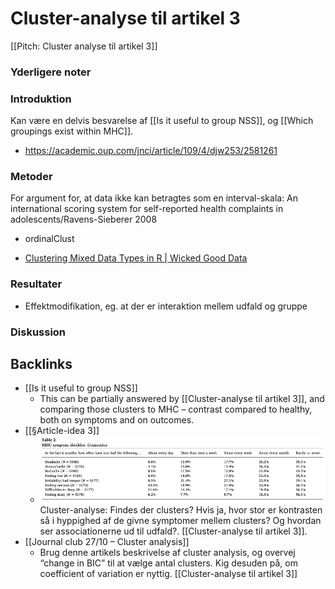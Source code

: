 # Cluster-analyse til artikel 3
[[Pitch: Cluster analyse til artikel 3]]

### Yderligere noter
### Introduktion
Kan være en delvis besvarelse af [[Is it useful to group NSS]], og [[Which groupings exist within MHC]].

- https://academic.oup.com/jnci/article/109/4/djw253/2581261

### Metoder
For argument for, at data ikke kan betragtes som en interval-skala: An international scoring system for self-reported health complaints in adolescents/Ravens-Sieberer 2008

- ordinalClust

- [Clustering Mixed Data Types in R | Wicked Good Data](https://dpmartin42.github.io/posts/r/cluster-mixed-types)

### Resultater
- Effektmodifikation, eg. at der er interaktion mellem udfald og gruppe

### Diskussion


## Backlinks
* [[Is it useful to group NSS]]
	* This can be partially answered by [[Cluster-analyse til artikel 3]], and comparing those clusters to MHC – contrast compared to healthy, both on symptoms and on outcomes.
* [[§Article-idea 3]]
	* ![](BearImages/0786ADB7-50BF-4AD9-990F-5184BAEC2751-469-000001440EFB37C2/185C11C9-9405-4E7E-9774-48BA2C142454.png)
Cluster-analyse: Findes der clusters? Hvis ja, hvor stor er kontrasten så i hyppighed af de givne symptomer mellem clusters? Og hvordan ser associationerne ud til udfald?. [[Cluster-analyse til artikel 3]].
* [[Journal club 27/10 – Cluster analysis]]
	* Brug denne artikels beskrivelse af cluster analysis, og overvej “change in BIC” til at vælge antal clusters. Kig desuden på, om coefficient of variation er nyttig. [[Cluster-analyse til artikel 3]]

<!-- #service/research-idea/4. pitchable# -->

<!-- {BearID:6AAEEE30-B70D-4ACD-B7A3-E292E91B88D9-22458-0000332FCA23589E} -->
